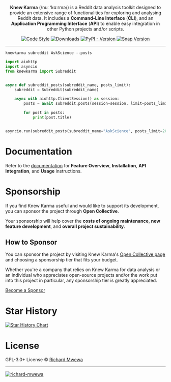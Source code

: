 <p align="center"><strong>Knew Karma</strong> (/nuː ‘kɑːrmə/) is a Reddit data analysis toolkit designed to provide an extensive range of functionalities for exploring and analysing Reddit data. It includes a <strong>Command-Line Interface</strong> (<strong>CLI</strong>), and an <strong>Application Programming Interface</strong> (<strong>API</strong>) to enable easy integration in other Python projects and/or scripts.</p>

<p align="center">
  <a href="https://github.com/knewkarma-io/knewkarma"><img alt="Code Style" src="https://img.shields.io/badge/code%20style-black-000000?logo=github&link=https%3A%2F%2Fgithub.com%2Frly0nheart%2Fknewkarma"></a>
  <a href="https://pepy.tech/project/knewkarma"><img alt="Downloads" src="https://img.shields.io/pepy/dt/knewkarma?logo=pypi"></a>
  <a href="https://pypi.org/project/knewkarma"><img alt="PyPI - Version" src="https://img.shields.io/pypi/v/knewkarma?logo=pypi&link=https%3A%2F%2Fpypi.org%2Fproject%2Fknewkarma"></a>
  <a href="https://snapcraft.io/knewkarma"><img alt="Snap Version" src="https://img.shields.io/snapcraft/v/knewkarma/latest/stable?logo=snapcraft&color=%23BB431A"></a>
  <!--<a href="https://opencollective.com/knewkarma"><img alt="Open Collective backers and sponsors" src="https://img.shields.io/opencollective/all/knewkarma?logo=open-collective"></a>-->
</p>

***

```shell
knewkarma subreddit AskScience --posts
```

```python
import aiohttp
import asyncio
from knewkarma import Subreddit


async def subreddit_posts(subreddit_name, posts_limit):
    subreddit = Subreddit(subreddit_name)

    async with aiohttp.ClientSession() as session:
        posts = await subreddit.posts(session=session, limit=posts_limit)

        for post in posts:
            print(post.title)


asyncio.run(subreddit_posts(subreddit_name="AskScience", posts_limit=200))
```

# Documentation

Refer to the [documentation](https://knewkarma.readthedocs.io) for **Feature Overview**, **Installation**, **API
Integration**, and **Usage** instructions.

# Sponsorship

If you find Knew Karma useful and would like to support its development, you can sponsor the project through **Open
Collective**.

Your sponsorship will help cover the **costs of ongoing maintenance**, **new feature development**, and **overall
project sustainability**.

## How to Sponsor

You can sponsor the project by visiting Knew Karma's [Open Collective page](https://opencollective.com/knewkarma) and
choosing a sponsorship tier that fits your budget.

Whether you're a company that relies on Knew Karma for data analysis or an individual who appreciates open-source
projects and/or the work put into this project in particular, any sponsorship tier is greatly appreciated.

[Become a Sponsor](https://opencollective.com/knewkarma)

# Star History

<a href="https://star-history.com/#knewkarma-io/knewkarma&Date">
   <picture>
      <source media="(prefers-color-scheme: dark)" srcset="https://api.star-history.com/svg?repos=knewkarma-io/knewkarma&type=Date&theme=dark" />
      <source media="(prefers-color-scheme: light)" srcset="https://api.star-history.com/svg?repos=knewkarma-io/knewkarma&type=Date" />
      <img alt="Star History Chart" src="https://api.star-history.com/svg?repos=knewkarma-io/knewkarma&type=Date" />
   </picture>
</a>

# License

GPL-3.0+ License © [Richard Mwewa](https://gravatar.com/rly0nheart)

***
<a href="https://gravatar.com/rly0nheart">
   <img src="https://github.com/user-attachments/assets/5b29ee58-ea36-4ec0-aea3-4b2f9f7999fb" alt="richard-mwewa">
</a>
